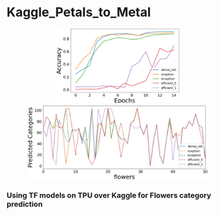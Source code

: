 # Kaggle_Petals_to_Metal

<p align="center">
<img src="https://github.com/maneesh51/Kaggle_Petals_to_Metal/blob/main/Fig1.png" width="280">
<img src="https://github.com/maneesh51/Kaggle_Petals_to_Metal/blob/main/Fig2.png"width="410">
</p>

### Using TF models on TPU over Kaggle for Flowers category prediction
